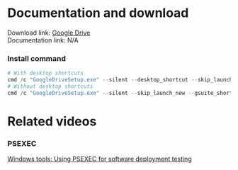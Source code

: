 # Documentation and download
Download link: [Google Drive](https://support.google.com/a/answer/7491144?hl=en#zippy=%2Cwindows) <br />
Documentation link: N/A <br />

### Install command
```powershell
# With desktop shortcuts
cmd /c "GoogleDriveSetup.exe" --silent --desktop_shortcut --skip_launch_new
# Without desktop shortcuts
cmd /c "GoogleDriveSetup.exe" --silent --skip_launch_new --gsuite_shortcuts=false
```

# Related videos <br />
###  PSEXEC
[Windows tools: Using PSEXEC for software deployment testing](https://youtu.be/9ywdTna_TLc) <br />